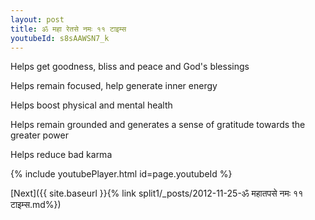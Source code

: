 ```yaml
---
layout: post
title: ॐ महा रेतसे नमः ११ टाइम्स
youtubeId: s8sAAWSN7_k
---
```

 
 
Helps get goodness, bliss and peace and God's blessings
 
Helps remain focused, help generate inner energy 
 
Helps boost physical and mental health 
 
Helps remain grounded and generates a sense of gratitude towards the greater power 
 
Helps reduce bad karma
 
 
 
 


{% include youtubePlayer.html id=page.youtubeId %}
 
[Next]({{ site.baseurl }}{% link  split1/_posts/2012-11-25-ॐ महातपसे नमः ११ टाइम्स.md%})
 

